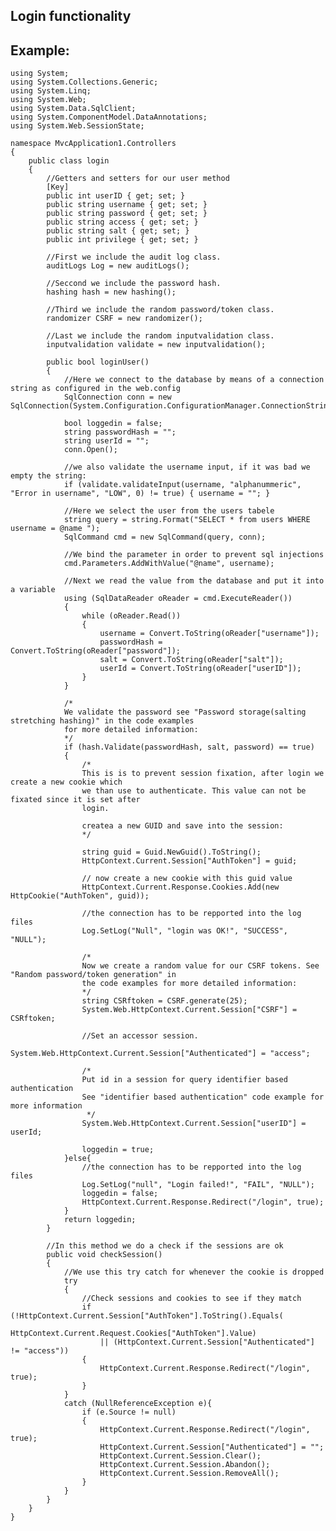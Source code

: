 Login functionality
-------

## Example:
	

	using System;
	using System.Collections.Generic;
	using System.Linq;
	using System.Web;
	using System.Data.SqlClient;
	using System.ComponentModel.DataAnnotations;
	using System.Web.SessionState;

	namespace MvcApplication1.Controllers
	{
		public class login
		{
			//Getters and setters for our user method
		    [Key]
			public int userID { get; set; }
			public string username { get; set; }
			public string password { get; set; }
			public string access { get; set; }
			public string salt { get; set; }
			public int privilege { get; set; }

			//First we include the audit log class.
			auditLogs Log = new auditLogs();

			//Seccond we include the password hash.
			hashing hash = new hashing();

			//Third we include the random password/token class.
			randomizer CSRF = new randomizer();

			//Last we include the random inputvalidation class.
			inputvalidation validate = new inputvalidation();

			public bool loginUser()
			{
				//Here we connect to the database by means of a connection string as configured in the web.config
				SqlConnection conn = new SqlConnection(System.Configuration.ConfigurationManager.ConnectionStrings["users"].ConnectionString);

				bool loggedin = false;
            	string passwordHash = "";
            	string userId = "";
				conn.Open();

				//we also validate the username input, if it was bad we empty the string:
				if (validate.validateInput(username, "alphanummeric", "Error in username", "LOW", 0) != true) { username = ""; }

				//Here we select the user from the users tabele
				string query = string.Format("SELECT * from users WHERE username = @name ");
				SqlCommand cmd = new SqlCommand(query, conn);

				//We bind the parameter in order to prevent sql injections
				cmd.Parameters.AddWithValue("@name", username);

				//Next we read the value from the database and put it into a variable
				using (SqlDataReader oReader = cmd.ExecuteReader())
				{
					while (oReader.Read())
					{
						username = Convert.ToString(oReader["username"]);
						passwordHash = Convert.ToString(oReader["password"]);
						salt = Convert.ToString(oReader["salt"]);
						userId = Convert.ToString(oReader["userID"]);
					}
				}

				/*
				We validate the password see "Password storage(salting stretching hashing)" in the code examples
				for more detailed information:
				*/
				if (hash.Validate(passwordHash, salt, password) == true)
				{
					/*
					This is is to prevent session fixation, after login we create a new cookie which
					we than use to authenticate. This value can not be fixated since it is set after 
					login.
				 
					createa a new GUID and save into the session:
					*/

					string guid = Guid.NewGuid().ToString();
					HttpContext.Current.Session["AuthToken"] = guid;

					// now create a new cookie with this guid value
					HttpContext.Current.Response.Cookies.Add(new HttpCookie("AuthToken", guid));

					//the connection has to be repported into the log files
					Log.SetLog("Null", "login was OK!", "SUCCESS", "NULL");

					/*
					Now we create a random value for our CSRF tokens. See "Random password/token generation" in
					the code examples for more detailed information:
					*/
					string CSRftoken = CSRF.generate(25);
					System.Web.HttpContext.Current.Session["CSRF"] = CSRftoken;

					//Set an accessor session.
					System.Web.HttpContext.Current.Session["Authenticated"] = "access";

					/*
					Put id in a session for query identifier based authentication
					See "identifier based authentication" code example for more information
					 */
					System.Web.HttpContext.Current.Session["userID"] = userId;

					loggedin = true;
				}else{
					//the connection has to be repported into the log files
					Log.SetLog("null", "Login failed!", "FAIL", "NULL");
					loggedin = false;
					HttpContext.Current.Response.Redirect("/login", true);
				}
				return loggedin;
			}

			//In this method we do a check if the sessions are ok
			public void checkSession()
			{
				//We use this try catch for whenever the cookie is dropped
				try
				{   
					//Check sessions and cookies to see if they match
					if (!HttpContext.Current.Session["AuthToken"].ToString().Equals(
						HttpContext.Current.Request.Cookies["AuthToken"].Value)
						|| (HttpContext.Current.Session["Authenticated"] != "access"))
					{
						HttpContext.Current.Response.Redirect("/login", true);
					}
				}
				catch (NullReferenceException e){
					if (e.Source != null)
					{   
						HttpContext.Current.Response.Redirect("/login", true);
						HttpContext.Current.Session["Authenticated"] = "";
						HttpContext.Current.Session.Clear();
						HttpContext.Current.Session.Abandon();
						HttpContext.Current.Session.RemoveAll();
					}
				}
			}
		}
	}

